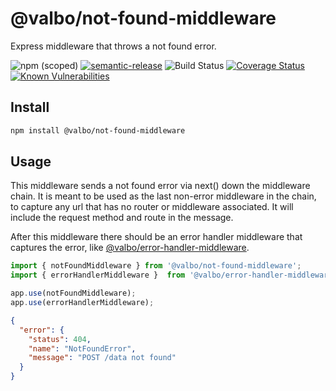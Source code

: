# @valbo/not-found-middleware

Express middleware that throws a not found error.

![npm (scoped)](https://img.shields.io/npm/v/@valbo/not-found-middleware)
[![semantic-release](https://img.shields.io/badge/%20%20%F0%9F%93%A6%F0%9F%9A%80-semantic--release-e10079.svg)](https://github.com/semantic-release/semantic-release)
![Build Status](https://img.shields.io/github/workflow/status/valverdealbo/not-found-middleware/CI)
[![Coverage Status](https://coveralls.io/repos/github/valverdealbo/not-found-middleware/badge.svg?branch=main)](https://coveralls.io/github/valverdealbo/not-found-middleware?branch=main)
[![Known Vulnerabilities](https://snyk.io/test/github/valverdealbo/not-found-middleware/badge.svg?targetFile=package.json)](https://snyk.io/test/github/valverdealbo/not-found-middleware?targetFile=package.json)

## Install

```bash
npm install @valbo/not-found-middleware
```
## Usage

This middleware sends a not found error via next() down the middleware chain. It is meant to be used as the last non-error middleware in the chain, to capture any url that has no router or middleware associated. It will include the request method and route in the message.

After this middleware there should be an error handler middleware that captures the error, like [@valbo/error-handler-middleware](https://www.npmjs.com/package/@valbo/error-handler-middleware).

```typescript
import { notFoundMiddleware } from '@valbo/not-found-middleware';
import { errorHandlerMiddleware }  from '@valbo/error-handler-middleware';

app.use(notFoundMiddleware);
app.use(errorHandlerMiddleware);
```

```JSON
{ 
  "error": { 
    "status": 404,
    "name": "NotFoundError",
    "message": "POST /data not found"
  }
}
```
